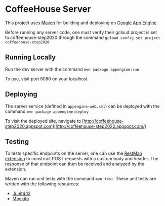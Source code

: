 # CoffeeHouse Server

This project uses [Maven](https://maven.apache.org/) for building and deploying on
[Google App Engine](https://cloud.google.com/appengine)

Before running any server code, one must verify their gcloud project is set to
coffeehouse-step2020 through the command `gcloud config set project coffeehouse-step2020`


## Running Locally
Run the dev server with the command `mvn package appengine:run`

To use, visit port 8080 on your localhost


## Deploying
The server service (defined in `appengine-web.xml`) can be deployed with the
command `mvn package appengine:deploy`

To visit the deployed site, navigate to
[http://coffeehouse-step2020.appspot.com](http://coffeehouse-step2020.appspot.com/)


## Testing
To tests specific endpoints on the server, one can use the
[RestMan extension](https://chrome.google.com/webstore/detail/restman/ihgpcfpkpmdcghlnaofdmjkoemnlijdi?hl=en)
to construct POST requests with a custom body and header.
The response of that endpoint can then be received and analyzed by the extension.

Maven can run unit tests with the command `mvn test`.
These unit tests are written with the following resources:
-  [Junit4.13](http://junit.org/junit4/)
-  [Mockito](http://mockito.org/)
